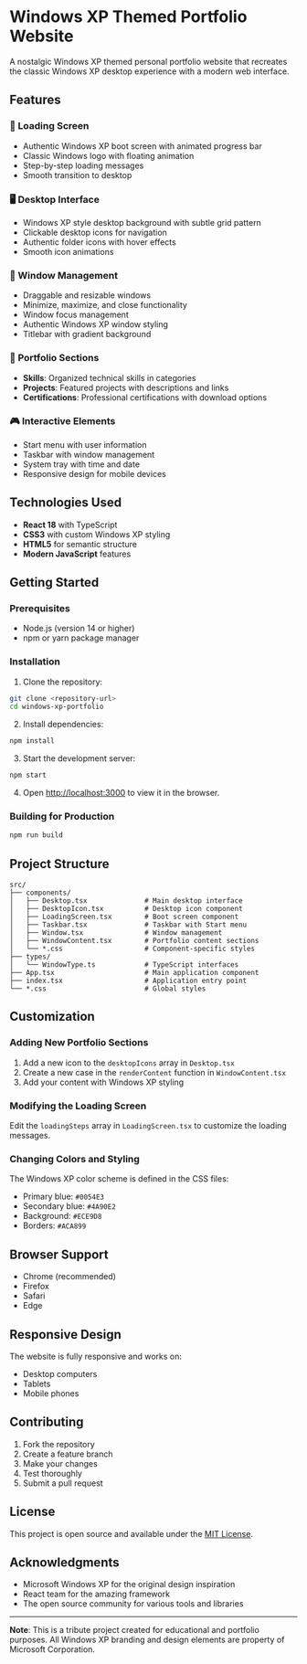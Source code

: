 # Windows XP Themed Portfolio Website

A nostalgic Windows XP themed personal portfolio website that recreates the classic Windows XP desktop experience with a modern web interface.

## Features

### 🚀 Loading Screen
- Authentic Windows XP boot screen with animated progress bar
- Classic Windows logo with floating animation
- Step-by-step loading messages
- Smooth transition to desktop

### 🖥️ Desktop Interface
- Windows XP style desktop background with subtle grid pattern
- Clickable desktop icons for navigation
- Authentic folder icons with hover effects
- Smooth icon animations

### 📁 Window Management
- Draggable and resizable windows
- Minimize, maximize, and close functionality
- Window focus management
- Authentic Windows XP window styling
- Titlebar with gradient background

### 🎯 Portfolio Sections
- **Skills**: Organized technical skills in categories
- **Projects**: Featured projects with descriptions and links
- **Certifications**: Professional certifications with download options

### 🎮 Interactive Elements
- Start menu with user information
- Taskbar with window management
- System tray with time and date
- Responsive design for mobile devices

## Technologies Used

- **React 18** with TypeScript
- **CSS3** with custom Windows XP styling
- **HTML5** for semantic structure
- **Modern JavaScript** features

## Getting Started

### Prerequisites
- Node.js (version 14 or higher)
- npm or yarn package manager

### Installation

1. Clone the repository:
```bash
git clone <repository-url>
cd windows-xp-portfolio
```

2. Install dependencies:
```bash
npm install
```

3. Start the development server:
```bash
npm start
```

4. Open [http://localhost:3000](http://localhost:3000) to view it in the browser.

### Building for Production

```bash
npm run build
```

## Project Structure

```
src/
├── components/
│   ├── Desktop.tsx              # Main desktop interface
│   ├── DesktopIcon.tsx          # Desktop icon component
│   ├── LoadingScreen.tsx        # Boot screen component
│   ├── Taskbar.tsx              # Taskbar with Start menu
│   ├── Window.tsx               # Window management
│   ├── WindowContent.tsx        # Portfolio content sections
│   └── *.css                    # Component-specific styles
├── types/
│   └── WindowType.ts            # TypeScript interfaces
├── App.tsx                      # Main application component
├── index.tsx                    # Application entry point
└── *.css                        # Global styles
```

## Customization

### Adding New Portfolio Sections

1. Add a new icon to the `desktopIcons` array in `Desktop.tsx`
2. Create a new case in the `renderContent` function in `WindowContent.tsx`
3. Add your content with Windows XP styling

### Modifying the Loading Screen

Edit the `loadingSteps` array in `LoadingScreen.tsx` to customize the loading messages.

### Changing Colors and Styling

The Windows XP color scheme is defined in the CSS files:
- Primary blue: `#0054E3`
- Secondary blue: `#4A90E2`
- Background: `#ECE9D8`
- Borders: `#ACA899`

## Browser Support

- Chrome (recommended)
- Firefox
- Safari
- Edge

## Responsive Design

The website is fully responsive and works on:
- Desktop computers
- Tablets
- Mobile phones

## Contributing

1. Fork the repository
2. Create a feature branch
3. Make your changes
4. Test thoroughly
5. Submit a pull request

## License

This project is open source and available under the [MIT License](LICENSE).

## Acknowledgments

- Microsoft Windows XP for the original design inspiration
- React team for the amazing framework
- The open source community for various tools and libraries

---

**Note**: This is a tribute project created for educational and portfolio purposes. All Windows XP branding and design elements are property of Microsoft Corporation.

